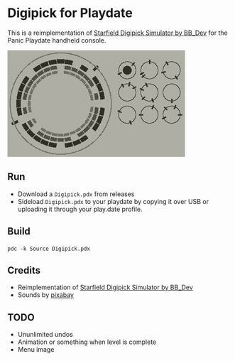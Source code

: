 # Digipick for Playdate

This is a reimplementation of [Starfield Digipick Simulator by BB_Dev](https://bb-dev.itch.io/starfield-digipick-simulator) for the Panic Playdate handheld console.

![Gif of the game running](screenshot.gif)

## Run

* Download a `Digipick.pdx` from releases
* Sideload `Digipick.pdx` to your playdate by copying it over USB or uploading it through your play.date profile.

## Build

```
pdc -k Source Digipick.pdx
```

## Credits

* Reimplementation of [Starfield Digipick Simulator by BB_Dev](https://bb-dev.itch.io/starfield-digipick-simulator)
* Sounds by [pixabay](https://pixabay.com/sound-effects/)

## TODO

* Ununlimited undos
* Animation or something when level is complete
* Menu image

